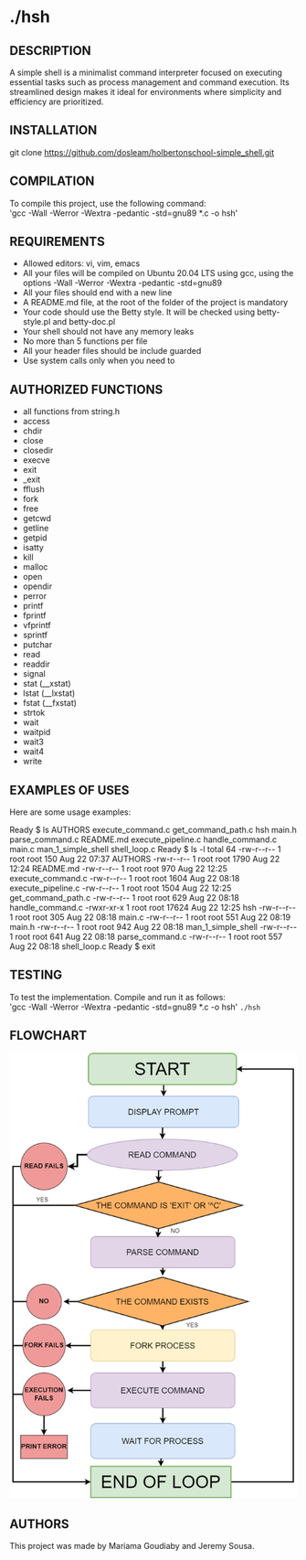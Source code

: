 # ./hsh

## DESCRIPTION
A simple shell is a minimalist command interpreter focused on executing essential tasks such as process management and command execution. Its streamlined design makes it ideal for environments where simplicity and efficiency are prioritized.

## INSTALLATION
git clone https://github.com/dosleam/holbertonschool-simple_shell.git

## COMPILATION
To compile this project, use the following command:  
'gcc -Wall -Werror -Wextra -pedantic -std=gnu89 *.c -o hsh'

## REQUIREMENTS
- Allowed editors: vi, vim, emacs
- All your files will be compiled on Ubuntu 20.04 LTS using gcc, using the options -Wall -Werror -Wextra -pedantic -std=gnu89
- All your files should end with a new line
- A README.md file, at the root of the folder of the project is mandatory
- Your code should use the Betty style. It will be checked using betty-style.pl and betty-doc.pl
- Your shell should not have any memory leaks
- No more than 5 functions per file
- All your header files should be include guarded
- Use system calls only when you need to

## AUTHORIZED FUNCTIONS
- all functions from string.h
- access
- chdir
- close
- closedir
- execve
- exit
- _exit
- fflush
- fork
- free
- getcwd
- getline
- getpid
- isatty
- kill
- malloc
- open
- opendir
- perror
- printf
- fprintf
- vfprintf
- sprintf
- putchar
- read
- readdir
- signal
- stat (__xstat)
- lstat (__lxstat)
- fstat (__fxstat)
- strtok
- wait
- waitpid
- wait3
- wait4
- write


## EXAMPLES OF USES
Here are some usage examples:

Ready $ ls
AUTHORS    execute_command.c   get_command_path.c  hsh     main.h              parse_command.c
README.md  execute_pipeline.c  handle_command.c    main.c  man_1_simple_shell  shell_loop.c
Ready $ ls -l
total 64
-rw-r--r-- 1 root root   150 Aug 22 07:37 AUTHORS
-rw-r--r-- 1 root root  1790 Aug 22 12:24 README.md
-rw-r--r-- 1 root root   970 Aug 22 12:25 execute_command.c
-rw-r--r-- 1 root root  1604 Aug 22 08:18 execute_pipeline.c
-rw-r--r-- 1 root root  1504 Aug 22 12:25 get_command_path.c
-rw-r--r-- 1 root root   629 Aug 22 08:18 handle_command.c
-rwxr-xr-x 1 root root 17624 Aug 22 12:25 hsh
-rw-r--r-- 1 root root   305 Aug 22 08:18 main.c
-rw-r--r-- 1 root root   551 Aug 22 08:19 main.h
-rw-r--r-- 1 root root   942 Aug 22 08:18 man_1_simple_shell
-rw-r--r-- 1 root root   641 Aug 22 08:18 parse_command.c
-rw-r--r-- 1 root root   557 Aug 22 08:18 shell_loop.c
Ready $ exit

## TESTING
To test the implementation. Compile and run it as follows:  
'gcc -Wall -Werror -Wextra -pedantic -std=gnu89 *.c -o hsh'
`./hsh`

## FLOWCHART
![Flowchart](images/diagramme_simple_shell.png)

## AUTHORS
This project was made by Mariama Goudiaby and Jeremy Sousa.